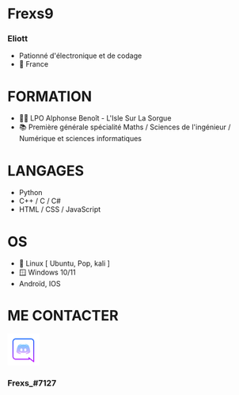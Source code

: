 # Frexs9 

   ### Eliott 
- Pationné d'électronique et de codage  
- 📍 France 

# FORMATION 

- 🧑‍🎓​ LPO Alphonse Benoît - L'Isle Sur La Sorgue 
- 📚 Première générale spécialité Maths / Sciences de l'ingénieur / Numérique et sciences informatiques 

# LANGAGES 

- Python 
- C++ / C / C#
- HTML / CSS / JavaScript 

# OS 
- 🐧 Linux [ Ubuntu, Pop, kali ]
- 🪟 Windows 10/11 
- Androïd, IOS

# ME CONTACTER

![](/icons8-nouveau-logo-discord-64.png) 
### Frexs_#7127
